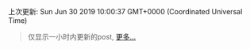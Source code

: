 
  
 上次更新: Sun Jun 30 2019 10:00:37 GMT+0000 (Coordinated Universal Time) 

 > 仅显示一小时内更新的post, [更多...](screenshots/)
  